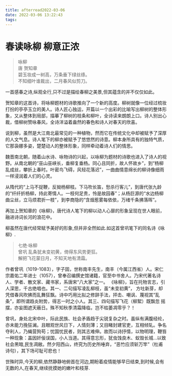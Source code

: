 ```yaml
---
title: afterread2022-03-06
date: 2022-03-06 13:22:43
tags:
---
```


# 春读咏柳 柳意正浓


>咏柳  
唐 贺知章  
碧玉妆成一树高，万条垂下绿丝绦。  
不知细叶谁裁出，二月春风似剪刀。

一首感春之诗,纵观全行,只不过是描绘春柳之美景,但其蕴含的并不仅仅如此。  

贺知章的这首诗，将咏柳题材的诗歌推向了一个新的高度。柳树就像一位经过梳妆打扮的亭亭玉立的美人。诗人匠心独运，开篇以一个出彩的比喻写出柳树的整体形象，又从整体到局部，描摹了柳树的枝条和柳叶，全诗读来朗朗上口。诗人别出心裁，借柳树赞咏春风，全诗洋溢着盎然的春色和诗人对春天的欣喜。  

说到柳，虽然是大江南北最常见的一种植物，然而它在传统文化中却被赋予了深厚的人文气息。诗人笔下的柳亦被赋予了悠悠然的诗意。柳本身所具有的独特气质，它那袅娜多姿，楚楚动人的整体形象，同样牵动着诗人们的情思。  

魏晋南北朝，随着山水诗、咏物诗的兴起，以咏柳为题材的诗歌也进入了诗人的视野。从南北朝的“巫山巫峡长，垂柳复垂杨。同心且同折，故人怀故乡”，到“杨柳乱成丝，攀折上春时。叶密鸟飞碍，风轻花落迟”，一曲曲情意绵长的柳诗像细雨一样浸润着人们的心灵。

从隋代的“上马不捉鞭，反拗杨柳枝。下马吹长笛，愁杀行客儿”，到唐代张九龄的“纤纤折杨柳，持此寄情人。一枝何足贵，怜是故园春”；从杨巨源的“水边杨柳曲尘丝，立马烦君折一枝”，到李商隐的“含烟惹雾每依依，万绪千条拂落晖”。

再加上贺知章的《咏柳》，唐代诗人笔下的柳以动人心扉的形象呈现在世人眼前，融进诗词长河的浪花中。

柳虽然在唐代经常赋予美好的形象,但并非全然如此.如这首曾巩笔下的同名诗《咏柳》.

>七绝·咏柳   
曾巩 
乱条犹未变初黄，倚得东风势更狂。  
解把飞花蒙日月，不知天地有清霜。  

作者曾巩（1019-1083），字子固，世称南丰先生，南丰（今属江西省）人。宋仁宗嘉佑二年进士（1057），曾奉召编撰史馆诸籍，官至中书舍人。乃宋代著名诗人、学者、散文家、藏书家，系唐宋“八大家”之一。  《咏柳》，旨在托物言志，引人深思，千古绝唱也。其一、二句描写凌乱柳枝，虽“未变初黄”， 方吐新芽，却凭借春风吹拂而乱舞狂飘。诗中巧用比拟之修辞手法，抨击、嘲讽、蔑视其“乱条”，即所谓趋炎附势，得志一时之小人。其三、四句描写飞花（柳絮）既飘忽 摇摆，亦妄图遮天蔽日。殊不知秋季清霜降临，岂不枯萎凋零乎？！ 

曾巩，身处北宋中叶，际此民族、社会矛盾趋于尖锐复杂之时。虽纵有满腹经纶，亦未能力挽狂澜。且眼观世风日下，人情刻薄；又目睹封建官吏，互相倾轧。争名夺利人，乃蝇营狗苟；忧国忧民者，则其志难伸。故而以诗抒情，以物明理，鞭笞一种现象：盖因奸佞误国，小人当道。其得意忘形，犹虫蚀良木、蚁毁长城…以致社会黑暗,民生凋敝。然夕阳西山，终究为历史所唾弃，“恶竹应须斩万竿”（杜甫诗句），其下场可耻可悲也！

世殊时异,今天的柳,依然静静地俯首在河边,期盼着疫情能够早日结束,到时候,会有无数的人,在春天,继续抚摸她的嫩叶和枝芽.
